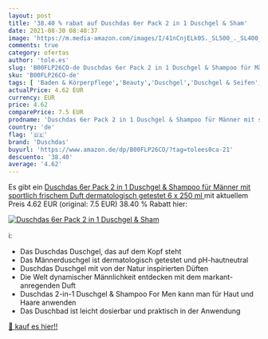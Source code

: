 ```yaml
---
layout: post
title: '38.40 % rabat auf Duschdas 6er Pack 2 in 1 Duschgel & Sham'
date: 2021-08-30 08:40:37
image: 'https://m.media-amazon.com/images/I/41nCnjELk0S._SL500_._SL400_.jpg'
comments: true
category: ofertas
author: 'tole.es'
slug: 'B00FLP26CO-de Duschdas 6er Pack 2 in 1 Duschgel & Shampoo für Männer mit...'
sku: 'B00FLP26CO-de'
tags: [ 'Baden & Körperpflege','Beauty','Duschgel','Duschgel & Seifen','duschdas', ]
actualPrice: 4.62 EUR
currency: EUR
price: 4.62
comparePrice: 7.5 EUR
prodname: 'Duschdas 6er Pack 2 in 1 Duschgel & Shampoo für Männer mit sportlich frischem Duft  dermatologisch getestet  6 x 250 ml '
country: 'de'
flag: '🇩🇪'
brand: 'Duschdas'
buyurl: 'https://www.amazon.de/dp/B00FLP26CO/?tag=tolees0ca-21'
descuento: '38.40'
average: '4.62'
---
```


Es gibt ein [Duschdas 6er Pack 2 in 1 Duschgel & Shampoo für Männer mit sportlich frischem Duft  dermatologisch getestet  6 x 250 ml ](https://www.amazon.de/dp/B00FLP26CO/?tag=tolees0ca-21) mit aktuellem Preis 4.62 EUR (original: 7.5 EUR) 38.40 % Rabatt hier:

[![Duschdas 6er Pack 2 in 1 Duschgel & Sham](https://m.media-amazon.com/images/I/41nCnjELk0S._SL500_._SL400_.jpg)](https://www.amazon.de/dp/B00FLP26CO/?tag=tolees0ca-21)

ℹ️:

- Das Duschdas Duschgel, das auf dem Kopf steht
- Das Männerduschgel ist dermatologisch getestet und pH-hautneutral
- Duschdas Duschgel mit von der Natur inspirierten Düften
- Die Welt dynamischer Männlichkeit entdecken mit dem markant-anregenden Duft
- Duschdas 2-in-1 Duschgel & Shampoo For Men kann man für Haut und Haare anwenden
- Das Duschbad ist leicht dosierbar und praktisch in der Anwendung

[🛒 kauf es hier!!](https://www.amazon.de/dp/B00FLP26CO/?tag=tolees0ca-21)
